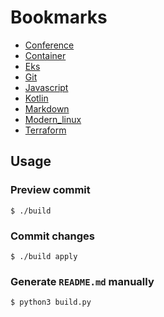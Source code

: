 
# Bookmarks
* [Conference](docs/conference.md)
* [Container](docs/container.md)
* [Eks](docs/eks.md)
* [Git](docs/git.md)
* [Javascript](docs/javascript.md)
* [Kotlin](docs/kotlin.md)
* [Markdown](docs/markdown.md)
* [Modern_linux](docs/modern_linux.md)
* [Terraform](docs/terraform.md)

## Usage
### Preview commit
```
$ ./build
```
### Commit changes
```
$ ./build apply
```
### Generate `README.md` manually
```
$ python3 build.py
```
